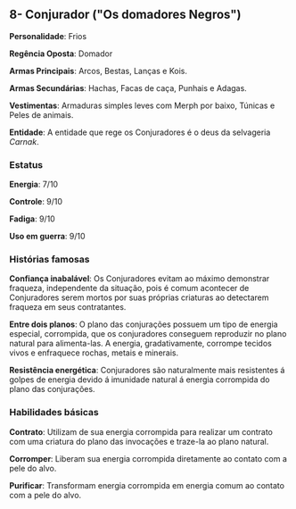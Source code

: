 ## 8- Conjurador ("Os domadores Negros")

**Personalidade**: Frios

**Regência Oposta**: Domador 

**Armas Principais**: Arcos, Bestas, Lanças e Kois. 

**Armas Secundárias**: Hachas, Facas de caça, Punhais e Adagas.

**Vestimentas**: Armaduras simples leves com Merph por baixo, Túnicas e Peles de animais.

**Entidade**: A entidade que rege os Conjuradores é o deus da selvageria *Carnak*. 

### Estatus

**Energia**: 7/10

**Controle**: 9/10

**Fadiga**: 9/10

**Uso em guerra**: 9/10

### Histórias famosas

**Confiança inabalável**: Os Conjuradores evitam ao máximo demonstrar fraqueza, independente da situação, pois é comum acontecer de Conjuradores serem mortos por suas próprias criaturas ao detectarem fraqueza em seus contratantes.

**Entre dois planos**: O plano das conjurações possuem um tipo de energia especial, corrompida, que os conjuradores conseguem reproduzir no plano natural para alimenta-las. A energia, gradativamente, corrompe tecidos vivos e enfraquece rochas, metais e minerais.

**Resistência energética**: Conjuradores são naturalmente mais resistentes á golpes de energia devido á imunidade natural á energia corrompida do plano das conjurações.

### Habilidades básicas

**Contrato**: Utilizam de sua energia corrompida para realizar um contrato com uma criatura do plano das invocações e traze-la ao plano natural.

**Corromper**: Liberam sua energia corrompida diretamente ao contato com a pele do alvo.

**Purificar**: Transformam energia corrompida em energia comum ao contato com a pele do alvo.